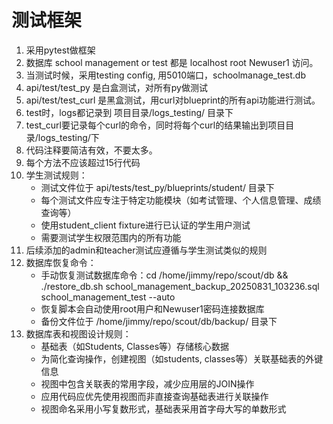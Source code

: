 # 测试框架
1. 采用pytest做框架
2. 数据库 school management or test 都是 localhost root Newuser1 访问。
3. 当测试时候，采用testing config, 用5010端口，schoolmanage_test.db
4. api/test/test_py 是白盒测试，对所有py做测试
5. api/test/test_curl 是黑盒测试，用curl对blueprint的所有api功能进行测试。
6. test时，logs都记录到 项目目录/logs_testing/ 目录下
7. test_curl要记录每个curl的命令，同时将每个curl的结果输出到项目目录/logs_testing/下
8. 代码注释要简洁有效，不要太多。
9. 每个方法不应该超过15行代码
10. 学生测试规则：
    - 测试文件位于 api/tests/test_py/blueprints/student/ 目录下
    - 每个测试文件应专注于特定功能模块（如考试管理、个人信息管理、成绩查询等）
    - 使用student_client fixture进行已认证的学生用户测试
    - 需要测试学生权限范围内的所有功能
11. 后续添加的admin和teacher测试应遵循与学生测试类似的规则
12. 数据库恢复命令：
    - 手动恢复测试数据库命令：cd /home/jimmy/repo/scout/db && ./restore_db.sh school_management_backup_20250831_103236.sql school_management_test --auto
    - 恢复脚本会自动使用root用户和Newuser1密码连接数据库
    - 备份文件位于 /home/jimmy/repo/scout/db/backup/ 目录下
13. 数据库表和视图设计规则：
    - 基础表（如Students, Classes等）存储核心数据
    - 为简化查询操作，创建视图（如students, classes等）关联基础表的外键信息
    - 视图中包含关联表的常用字段，减少应用层的JOIN操作
    - 应用代码应优先使用视图而非直接查询基础表进行关联操作
    - 视图命名采用小写复数形式，基础表采用首字母大写的单数形式